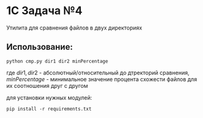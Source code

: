 # 1C Задача №4
Утилита для сравнения файлов в двух директориях
## Использование:
```
python cmp.py dir1 dir2 minPercentage
```
где $dir1, dir2$ - абсолютный/относительный до дтректорий сравнения, $minPercentage$ - минимальное значение процента схожести файлов для их соотношения друг с другом

для установки нужных модулей:
```
pip install -r requirements.txt
```
